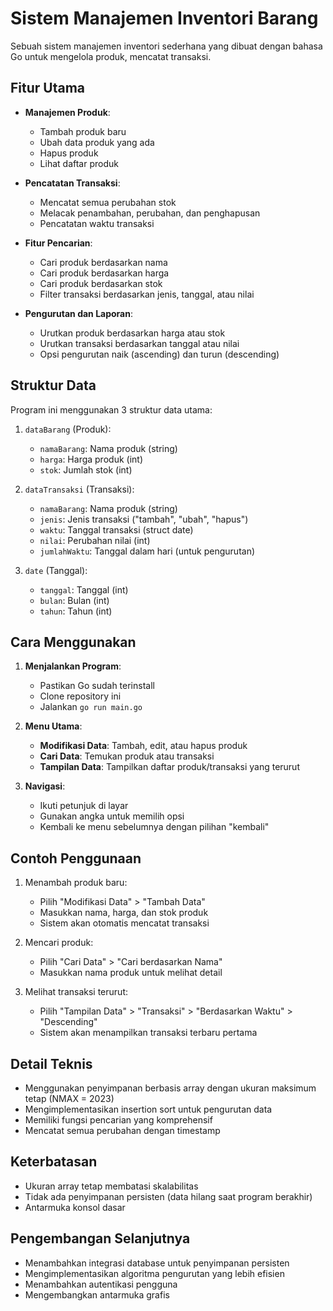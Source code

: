 # Sistem Manajemen Inventori Barang

Sebuah sistem manajemen inventori sederhana yang dibuat dengan bahasa Go untuk mengelola produk, mencatat transaksi.

## Fitur Utama

- **Manajemen Produk**:
  - Tambah produk baru
  - Ubah data produk yang ada
  - Hapus produk
  - Lihat daftar produk

- **Pencatatan Transaksi**:
  - Mencatat semua perubahan stok
  - Melacak penambahan, perubahan, dan penghapusan
  - Pencatatan waktu transaksi

- **Fitur Pencarian**:
  - Cari produk berdasarkan nama
  - Cari produk berdasarkan harga
  - Cari produk berdasarkan stok
  - Filter transaksi berdasarkan jenis, tanggal, atau nilai

- **Pengurutan dan Laporan**:
  - Urutkan produk berdasarkan harga atau stok
  - Urutkan transaksi berdasarkan tanggal atau nilai
  - Opsi pengurutan naik (ascending) dan turun (descending)

## Struktur Data

Program ini menggunakan 3 struktur data utama:

1. `dataBarang` (Produk):
   - `namaBarang`: Nama produk (string)
   - `harga`: Harga produk (int)
   - `stok`: Jumlah stok (int)

2. `dataTransaksi` (Transaksi):
   - `namaBarang`: Nama produk (string)
   - `jenis`: Jenis transaksi ("tambah", "ubah", "hapus")
   - `waktu`: Tanggal transaksi (struct date)
   - `nilai`: Perubahan nilai (int)
   - `jumlahWaktu`: Tanggal dalam hari (untuk pengurutan)

3. `date` (Tanggal):
   - `tanggal`: Tanggal (int)
   - `bulan`: Bulan (int)
   - `tahun`: Tahun (int)

## Cara Menggunakan

1. **Menjalankan Program**:
   - Pastikan Go sudah terinstall
   - Clone repository ini
   - Jalankan `go run main.go`

2. **Menu Utama**:
   - **Modifikasi Data**: Tambah, edit, atau hapus produk
   - **Cari Data**: Temukan produk atau transaksi
   - **Tampilan Data**: Tampilkan daftar produk/transaksi yang terurut

3. **Navigasi**:
   - Ikuti petunjuk di layar
   - Gunakan angka untuk memilih opsi
   - Kembali ke menu sebelumnya dengan pilihan "kembali"

## Contoh Penggunaan

1. Menambah produk baru:
   - Pilih "Modifikasi Data" > "Tambah Data"
   - Masukkan nama, harga, dan stok produk
   - Sistem akan otomatis mencatat transaksi

2. Mencari produk:
   - Pilih "Cari Data" > "Cari berdasarkan Nama"
   - Masukkan nama produk untuk melihat detail

3. Melihat transaksi terurut:
   - Pilih "Tampilan Data" > "Transaksi" > "Berdasarkan Waktu" > "Descending"
   - Sistem akan menampilkan transaksi terbaru pertama

## Detail Teknis

- Menggunakan penyimpanan berbasis array dengan ukuran maksimum tetap (NMAX = 2023)
- Mengimplementasikan insertion sort untuk pengurutan data
- Memiliki fungsi pencarian yang komprehensif
- Mencatat semua perubahan dengan timestamp

## Keterbatasan

- Ukuran array tetap membatasi skalabilitas
- Tidak ada penyimpanan persisten (data hilang saat program berakhir)
- Antarmuka konsol dasar

## Pengembangan Selanjutnya

- Menambahkan integrasi database untuk penyimpanan persisten
- Mengimplementasikan algoritma pengurutan yang lebih efisien
- Menambahkan autentikasi pengguna
- Mengembangkan antarmuka grafis
